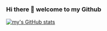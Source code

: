 ### Hi there 👋 welcome to my Github
[![my's GitHub stats](https://github-readme-stats.vercel.app/api?username=thisjust-in)](https://github.com/thisjust-in/github-readme-stats)
<!--
**thisjust-in/thisjust-in** is a ✨ _special_ ✨ repository because its `README.md` (this file) appears on your GitHub profile.

Here are some ideas to get you started:

- 🔭 I’m currently working on ...
- 🌱 I’m currently learning ...
- 👯 I’m looking to collaborate on ...
- 🤔 I’m looking for help with ...
- 💬 Ask me about ...
- 📫 How to reach me: ...
- 😄 Pronouns: ...
- ⚡ Fun fact: ...
-->
